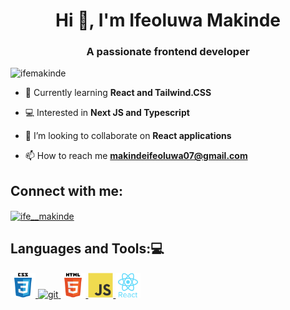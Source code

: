 <h1 align="center">Hi 👋, I'm Ifeoluwa Makinde</h1>
<h3 align="center">A passionate frontend developer</h3>

<p align="left"> <img src="https://komarev.com/ghpvc/?username=ifemakinde&label=Profile%20views&color=0e75b6&style=flat" alt="ifemakinde" /> </p>

- 🌱 Currently learning **React and Tailwind.CSS**

- 💻 Interested in **Next JS and Typescript**

- 👯 I’m looking to collaborate on **React applications**

- 📫 How to reach me **makindeifeoluwa07@gmail.com**

<h2 align="left">Connect with me:</h2>
<p align="left">
<a href="https://twitter.com/ife__makinde" target="blank"><img align="center" src="https://raw.githubusercontent.com/rahuldkjain/github-profile-readme-generator/master/src/images/icons/Social/twitter.svg" alt="ife__makinde" height="30" width="40" /></a>
</p>

<h2 align="left">Languages and Tools:💻 </h2>
<p align="left"> <a href="https://www.w3schools.com/css/" target="_blank" rel="noreferrer"> <img src="https://raw.githubusercontent.com/devicons/devicon/master/icons/css3/css3-original-wordmark.svg" alt="css3" width="40" height="40"/> </a> <a href="https://git-scm.com/" target="_blank" rel="noreferrer"> <img src="https://www.vectorlogo.zone/logos/git-scm/git-scm-icon.svg" alt="git" width="40" height="40"/> </a> <a href="https://www.w3.org/html/" target="_blank" rel="noreferrer"> <img src="https://raw.githubusercontent.com/devicons/devicon/master/icons/html5/html5-original-wordmark.svg" alt="html5" width="40" height="40"/> </a> <a href="https://developer.mozilla.org/en-US/docs/Web/JavaScript" target="_blank" rel="noreferrer"> <img src="https://raw.githubusercontent.com/devicons/devicon/master/icons/javascript/javascript-original.svg" alt="javascript" width="40" height="40"/> </a> <a href="https://reactjs.org/" target="_blank" rel="noreferrer"> <img src="https://raw.githubusercontent.com/devicons/devicon/master/icons/react/react-original-wordmark.svg" alt="react" width="40" height="40"/> </a> </p>
